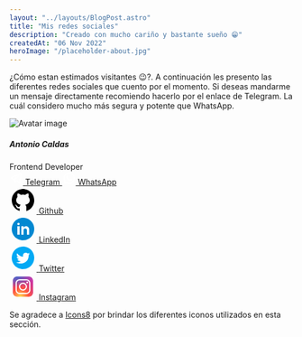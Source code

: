 ```yaml
---
layout: "../layouts/BlogPost.astro"
title: "Mis redes sociales"
description: "Creado con mucho cariño y bastante sueño 😁"
createdAt: "06 Nov 2022"
heroImage: "/placeholder-about.jpg"
---
```


¿Cómo estan estimados visitantes 😉?. A continuación les presento las diferentes redes sociales que cuento por el momento. Si deseas mandarme un mensaje directamente recomiendo hacerlo por el enlace de Telegram. La cuál considero mucho más segura y potente que WhatsApp.

<div className='px-8 max-w-3xl -mx-12'>
    <div class="w-96 mx-auto p-6 bg-white border rounded-lg shadow-md sm:p-6 dark:bg-gray-800 dark:border-gray-700">
        <div class="flex flex-col items-center pb-10">
            <img class="w-24 h-24 mb-3 rounded-full shadow-lg" src="https://avatars.githubusercontent.com/u/48967032?v=4" alt="Avatar image"/>
            <h5 class="mb-1 text-xl font-medium text-gray-900 dark:text-white">
                Antonio Caldas
            </h5>
            <span class="text-sm text-gray-500 dark:text-gray-400">
                Frontend Developer
            </span>
                <div class="flex mt-4 space-x-3 md:mt-6">
                    <a href="https://t.me/tanon10" target='_blank' class="inline-flex items-center px-4 py-2 text-sm font-medium text-center text-white bg-blue-700 rounded-lg hover:bg-blue-800 focus:ring-4 focus:outline-none focus:ring-blue-300 dark:bg-blue-600 dark:hover:bg-blue-700 dark:focus:ring-blue-800">
                    <svg fill="#fff" xmlns="http://www.w3.org/2000/svg"  viewBox="0 0 24 24" width="24px" height="24px">    <path d="M 20.572266 3.0117188 C 20.239891 2.9764687 19.878625 3.028375 19.515625 3.171875 C 19.065625 3.348875 12.014406 6.3150313 5.4414062 9.0820312 L 3.2695312 9.9960938 C 2.4285313 10.337094 2.0039062 10.891672 2.0039062 11.638672 C 2.0039062 12.161672 2.22525 12.871063 3.28125 13.289062 L 6.9472656 14.757812 C 7.2642656 15.708813 8.0005469 17.916906 8.1855469 18.503906 C 8.2955469 18.851906 8.5733906 19.728594 9.2753906 19.933594 C 9.4193906 19.982594 9.5696563 20.007813 9.7226562 20.007812 C 10.165656 20.007812 10.484625 19.801641 10.640625 19.681641 L 12.970703 17.710938 L 15.800781 20.328125 C 15.909781 20.439125 16.486719 21 17.261719 21 C 18.228719 21 18.962234 20.195016 19.115234 19.416016 C 19.198234 18.989016 21.927734 5.2870625 21.927734 5.2890625 C 22.172734 4.1900625 21.732219 3.6199531 21.449219 3.3769531 C 21.206719 3.1694531 20.904641 3.0469688 20.572266 3.0117188 z M 19.910156 5.171875 C 19.533156 7.061875 17.478016 17.378234 17.166016 18.865234 L 13.029297 15.039062 L 10.222656 17.416016 L 11 14.375 C 11 14.375 16.362547 8.9468594 16.685547 8.6308594 C 16.945547 8.3778594 17 8.2891719 17 8.2011719 C 17 8.0841719 16.939781 8 16.800781 8 C 16.675781 8 16.506016 8.1197812 16.416016 8.1757812 C 15.272669 8.8885973 10.404094 11.662239 8.0078125 13.025391 L 4.53125 11.636719 L 6.21875 10.927734 C 10.51775 9.1177344 18.174156 5.893875 19.910156 5.171875 z"/></svg>
                        Telegram
                    </a>   
                     <a href="https://wa.me/51921870887" target='_blank' className="inline-flex items-center px-4 py-2 mx-4 text-sm font-medium text-center bg-gray-700 text-gray-300 border-gray-300 rounded-lg hover:bg-orange-200 hover:text-gray-900 focus:ring-4 focus:outline-none focus:ring-gray-800 dark:bg-orange-200 dark:text-gray-800 dark:border-gray-600 dark:hover:bg-gray-700 dark:hover:text-gray-300 dark:hover:border-gray-700 dark:focus:ring-gray-700">
                    <svg fill="#fff" xmlns="http://www.w3.org/2000/svg"  viewBox="0 0 24 24" width="24px" height="24px"><path d="M 12 2 C 6.5 2 2 6.5 2 12 C 2 13.8 2.5007813 15.5 3.3007812 17 L 2 22 L 7.1992188 20.800781 C 8.6992188 21.600781 10.3 22 12 22 C 17.5 22 22 17.5 22 12 C 22 9.3 20.999609 6.8003906 19.099609 4.9003906 C 17.199609 3.0003906 14.7 2 12 2 z M 12 4 C 14.1 4 16.099219 4.8007813 17.699219 6.3007812 C 19.199219 7.9007813 20 9.9 20 12 C 20 16.4 16.4 20 12 20 C 10.7 20 9.2992188 19.7 8.1992188 19 L 7.5 18.599609 L 6.8007812 18.800781 L 4.8007812 19.300781 L 5.3007812 17.5 L 5.5 16.699219 L 5.0996094 16 C 4.3996094 14.8 4 13.4 4 12 C 4 7.6 7.6 4 12 4 z M 8.5 7.4003906 C 8.3 7.4003906 8.0007812 7.3992188 7.8007812 7.6992188 C 7.5007813 7.9992188 6.9003906 8.6007813 6.9003906 9.8007812 C 6.9003906 11.000781 7.8003906 12.200391 7.9003906 12.400391 C 8.1003906 12.600391 9.6992188 15.199219 12.199219 16.199219 C 14.299219 16.999219 14.699219 16.800781 15.199219 16.800781 C 15.699219 16.700781 16.700391 16.199609 16.900391 15.599609 C 17.100391 14.999609 17.099219 14.499219 17.199219 14.199219 C 17.099219 14.099219 16.999219 14.000391 16.699219 13.900391 C 16.499219 13.800391 15.3 13.199609 15 13.099609 C 14.7 12.999609 14.600391 12.899219 14.400391 13.199219 C 14.200391 13.499219 13.699609 13.999219 13.599609 14.199219 C 13.499609 14.399219 13.399609 14.400781 13.099609 14.300781 C 12.899609 14.200781 12.099609 13.999609 11.099609 13.099609 C 10.299609 12.499609 9.7992187 11.700391 9.6992188 11.400391 C 9.4992187 11.200391 9.7007813 11.000391 9.8007812 10.900391 L 10.199219 10.5 C 10.299219 10.4 10.300391 10.199609 10.400391 10.099609 C 10.500391 9.9996094 10.500391 9.8992188 10.400391 9.6992188 C 10.300391 9.4992187 9.7996094 8.3007812 9.5996094 7.8007812 C 9.3996094 7.4007812 9.2 7.4003906 9 7.4003906 L 8.5 7.4003906 z"/></svg>
                        WhatsApp
                    </a>      
                </div>
        </div>
        <div className='w-full flex flex-col'>
            <div className="pb-3 sm:pb-4">
                <a href="https://github.com/tanon10" target='_blank' class="flex items-center px-24 py-3 text-base font-bold text-gray-900 rounded-lg bg-gray-50 hover:bg-gray-100 group hover:shadow dark:bg-gray-600 dark:hover:bg-gray-500 dark:text-white">
                    <svg fill="#000000" xmlns="http://www.w3.org/2000/svg"  viewBox="0 0 24 24" width="48px" height="48px">    <path d="M10.9,2.1c-4.6,0.5-8.3,4.2-8.8,8.7c-0.6,5,2.5,9.3,6.9,10.7v-2.3c0,0-0.4,0.1-0.9,0.1c-1.4,0-2-1.2-2.1-1.9 c-0.1-0.4-0.3-0.7-0.6-1C5.1,16.3,5,16.3,5,16.2C5,16,5.3,16,5.4,16c0.6,0,1.1,0.7,1.3,1c0.5,0.8,1.1,1,1.4,1c0.4,0,0.7-0.1,0.9-0.2 c0.1-0.7,0.4-1.4,1-1.8c-2.3-0.5-4-1.8-4-4c0-1.1,0.5-2.2,1.2-3C7.1,8.8,7,8.3,7,7.6C7,7.2,7,6.6,7.3,6c0,0,1.4,0,2.8,1.3 C10.6,7.1,11.3,7,12,7s1.4,0.1,2,0.3C15.3,6,16.8,6,16.8,6C17,6.6,17,7.2,17,7.6c0,0.8-0.1,1.2-0.2,1.4c0.7,0.8,1.2,1.8,1.2,3 c0,2.2-1.7,3.5-4,4c0.6,0.5,1,1.4,1,2.3v3.3c4.1-1.3,7-5.1,7-9.5C22,6.1,16.9,1.4,10.9,2.1z"/></svg>
                        <span class="flex-1 ml-3 whitespace-nowrap">Github</span>
                    </a>
                </div>
            <div className="pb-3 sm:pb-4">
                <a href="https://www.linkedin.com/in/antonio-caldas-8119a5162/" target='_blank' class="flex items-center px-24 py-3 text-base font-bold text-gray-900 rounded-lg bg-gray-50 hover:bg-gray-100 group hover:shadow dark:bg-gray-600 dark:hover:bg-gray-500 dark:text-white">
                    <svg xmlns="http://www.w3.org/2000/svg"  viewBox="0 0 48 48" width="48px" height="48px"><path fill="#0288d1" d="M24,4C13,4,4,13,4,24s9,20,20,20s20-9,20-20S35,4,24,4z"/><rect width="4" height="15" x="14" y="19" fill="#fff"/><path fill="#fff" d="M16,17L16,17c-1.2,0-2-0.9-2-2c0-1.1,0.8-2,2-2c1.2,0,2,0.9,2,2C18,16.1,17.2,17,16,17z"/><path fill="#fff" d="M35,24.5c0-3-2.5-5.5-5.5-5.5c-1.9,0-3.5,0.9-4.5,2.3V19h-4v15h4v-8c0-1.7,1.3-3,3-3s3,1.3,3,3v8h4	C35,34,35,24.9,35,24.5z"/></svg>
                    <span class="flex-1 ml-3 whitespace-nowrap">LinkedIn</span>                    
                </a>
            </div>
            <div className="pb-3 sm:pb-4">
                <a href="https://twitter.com/tanon10_31" target='_blank' class="flex items-center px-24 py-3 text-base font-bold text-gray-900 rounded-lg bg-gray-50 hover:bg-gray-100 group hover:shadow dark:bg-gray-600 dark:hover:bg-gray-500 dark:text-white">
                    <svg xmlns="http://www.w3.org/2000/svg"  viewBox="0 0 48 48" width="48px" height="48px"><path fill="#03a9f4" d="M24,4C12.954,4,4,12.954,4,24s8.954,20,20,20s20-8.954,20-20S35.046,4,24,4z"/><path fill="#fff" d="M36,17.12c-0.882,0.391-1.999,0.758-3,0.88c1.018-0.604,2.633-1.862,3-3	c-0.951,0.559-2.671,1.156-3.793,1.372C29.789,13.808,24,14.755,24,20v2c-4,0-7.9-3.047-10.327-6c-2.254,3.807,1.858,6.689,2.327,7	c-0.807-0.025-2.335-0.641-3-1c0,0.016,0,0.036,0,0.057c0,2.367,1.661,3.974,3.912,4.422C16.501,26.592,16,27,14.072,27	c0.626,1.935,3.773,2.958,5.928,3c-2.617,2.029-7.126,2.079-8,1.977c8.989,5.289,22.669,0.513,21.982-12.477	C34.95,18.818,35.342,18.104,36,17.12"/></svg>
                    <span class="flex-1 ml-3 whitespace-nowrap">
                    Twitter</span>
                </a>
            </div>            
            <div className="pb-3 sm:pb-4">
                <a href="#" target='_blank' class="flex items-center px-24 py-3 text-base font-bold text-gray-900 rounded-lg bg-gray-50 hover:bg-gray-100 group hover:shadow dark:bg-gray-600 dark:hover:bg-gray-500 dark:text-white">
                <svg xmlns="http://www.w3.org/2000/svg"  viewBox="0 0 48 48" width="48px" height="48px"><radialGradient id="yOrnnhliCrdS2gy~4tD8ma" cx="19.38" cy="42.035" r="44.899" gradientUnits="userSpaceOnUse"><stop offset="0" stop-color="#fd5"/><stop offset=".328" stop-color="#ff543f"/><stop offset=".348" stop-color="#fc5245"/><stop offset=".504" stop-color="#e64771"/><stop offset=".643" stop-color="#d53e91"/><stop offset=".761" stop-color="#cc39a4"/><stop offset=".841" stop-color="#c837ab"/></radialGradient><path fill="url(#yOrnnhliCrdS2gy~4tD8ma)" d="M34.017,41.99l-20,0.019c-4.4,0.004-8.003-3.592-8.008-7.992l-0.019-20	c-0.004-4.4,3.592-8.003,7.992-8.008l20-0.019c4.4-0.004,8.003,3.592,8.008,7.992l0.019,20	C42.014,38.383,38.417,41.986,34.017,41.99z"/><radialGradient id="yOrnnhliCrdS2gy~4tD8mb" cx="11.786" cy="5.54" r="29.813" gradientTransform="matrix(1 0 0 .6663 0 1.849)" gradientUnits="userSpaceOnUse"><stop offset="0" stop-color="#4168c9"/><stop offset=".999" stop-color="#4168c9" stop-opacity="0"/></radialGradient><path fill="url(#yOrnnhliCrdS2gy~4tD8mb)" d="M34.017,41.99l-20,0.019c-4.4,0.004-8.003-3.592-8.008-7.992l-0.019-20	c-0.004-4.4,3.592-8.003,7.992-8.008l20-0.019c4.4-0.004,8.003,3.592,8.008,7.992l0.019,20	C42.014,38.383,38.417,41.986,34.017,41.99z"/><path fill="#fff" d="M24,31c-3.859,0-7-3.14-7-7s3.141-7,7-7s7,3.14,7,7S27.859,31,24,31z M24,19c-2.757,0-5,2.243-5,5	s2.243,5,5,5s5-2.243,5-5S26.757,19,24,19z"/><circle cx="31.5" cy="16.5" r="1.5" fill="#fff"/><path fill="#fff" d="M30,37H18c-3.859,0-7-3.14-7-7V18c0-3.86,3.141-7,7-7h12c3.859,0,7,3.14,7,7v12	C37,33.86,33.859,37,30,37z M18,13c-2.757,0-5,2.243-5,5v12c0,2.757,2.243,5,5,5h12c2.757,0,5-2.243,5-5V18c0-2.757-2.243-5-5-5H18z"/></svg>
                    <span class="flex-1 ml-3 whitespace-nowrap">Instagram</span>
                </a>
            </div>                 
        </div>
    </div>
</div>

Se agradece a [Icons8](https://icons8.com) por brindar los diferentes iconos utilizados en esta sección.
